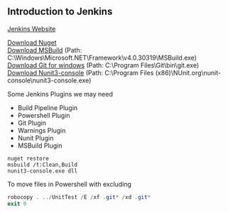 ## Introduction to Jenkins

[Jenkins Website](https://jenkins.io/)

[Download Nuget](https://www.nuget.org/downloads)  
[Download MSBuild](https://www.visualstudio.com/thank-you-downloading-visual-studio/?sku=BuildTools&rel=15) (Path: C:\Windows\Microsoft.NET\Framework\v4.0.30319\MSBuild.exe)    
[Download Git for windows](https://git-scm.com/download/win)  (Path: C:\Program Files\Git\bin\git.exe)  
[Download Nunit3-console](https://github.com/nunit/nunit-console/releases/tag/3.8) (Path: C:\Program Files (x86)\NUnit.org\nunit-console\nunit3-console.exe)  

Some Jenkins Plugins we may need  
* Build Pipeline Plugin
* Powershell Plugin
* Git Plugin
* Warnings Plugin
* Nunit Plugin
* MSBuild Plugin

```
nuget restore
msbuild /t:Clean,Build
nunit3-console.exe dll
```

To move files in Powershell with excluding
```powershell
robocopy . ../UnitTest /E /xf .git* /xd .git*
exit 0
```